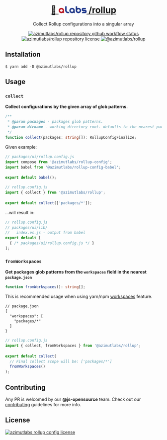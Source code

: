 <h1 align="center">
  <a target="_blank" href="https://alabs.team">
    🍣
    <img
      height="22.5"
      src="https://raw.githubusercontent.com/azimutlabs/logos/master/little_logo.png"
      alt="azimutlabs logo"
    />
    /rollup
  </a>
</h1>

<p align="center">Collect Rollup configurations into a singular array</p>

<p align="center">
  <a href="https://github.com/azimutlabs/rollup/actions?query=workflow%3A%22Lint+and+Test%22">
    <img
      src="https://github.com/azimutlabs/rollup/workflows/Lint%20and%20Test/badge.svg"
      alt="azimutlabs/rollup repository github workflow status"
    />
  </a>
  <a href="https://github.com/azimutlabs/rollup/blob/master/LICENSE">
    <img
      src="https://img.shields.io/github/license/azimutlabs/rollup?label=License"
      alt="azimutlabs/rollup repository license"
    />
  </a>
   <a href="https://www.npmjs.com/package/@azimutlabs/rollup">
     <img
       src="https://img.shields.io/npm/v/@azimutlabs/rollup?color=blue&logo=npm&label="
       alt="@azimutlabs/rollup"
     />
   </a>
</p>

## Installation
 ```shell
 $ yarn add -D @azimutlabs/rollup
 ```

## Usage

### `collect`
**Collect configurations by the given array of glob patterns.**

```typescript
/**
 * @param packages - packages glob patterns.
 * @param dirname - working directory root. defaults to the nearest package.json or process.cwd()
 */
function collect(packages: string[]): RollupConfigFinalize;
```

Given example:
```javascript
// packages/ui/rollup.config.js
import compose from '@azimutlabs/rollup-config';
import babel from '@azimutlabs/rollup-config-babel';

export default babel();
```
```javascript
// rollup.config.js
import { collect } from '@azimutlabs/rollup';

export default collect(['packages/*']);
```
...will result in:
```javascript
// rollup.config.js
// packages/ui/lib/
//   index.es.js - output from babel
export default [
  { /* packages/ui/rollup.config.js */ }
];
```

### `fromWorkspaces`
**Get packages glob patterns from the `workspaces` field in the nearest `package.json`**
```typescript
function fromWorkspaces(): string[];
```

This is recommended usage when using yarn/npm
[workspaces](https://classic.yarnpkg.com/en/docs/workspaces/) feature.
```json5
// package.json
{
  "workspaces": [
    "packages/*"
  ]
}
```
```javascript
// rollup.config.js
import { collect, fromWorkspaces } from '@azimutlabs/rollup';

export default collect(
  // Final collect scope will be: ['packages/*']
  fromWorkspaces()
);
```

## Contributing
Any PR is welcomed by our **@js-opensource** team.
Check out our [contributing](../../CONTRIBUTING.md) guidelines for more info.

## License
[![azimutlabs rollup config license](https://img.shields.io/github/license/azimutlabs/rollup?label=as%20always&color=informational)](../../LICENSE)
